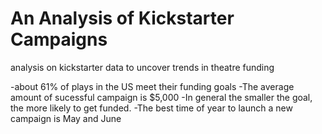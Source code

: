 # An Analysis of Kickstarter Campaigns
analysis on kickstarter data to uncover trends in theatre funding

-about 61% of plays in the US meet their funding goals
-The average amount of sucessful campaign is $5,000 
-In general the smaller the goal, the more likely to get funded.
-The best time of year to launch a new campaign is May and June
